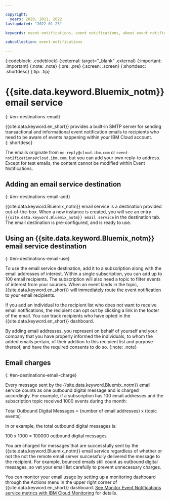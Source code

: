```yaml
---

copyright:
  years: 2020, 2021, 2022
lastupdated: "2022-01-25"

keywords: event-notifications, event notifications, about event notifications, destinations, email

subcollection: event-notifications

---
```


{:codeblock: .codeblock}
{:external: target="_blank" .external}
{:important: .important}
{:note: .note}
{:pre: .pre}
{:screen: .screen}
{:shortdesc: .shortdesc}
{:tip: .tip}



# {{site.data.keyword.Bluemix_notm}} email service
{: #en-destinations-email}

{{site.data.keyword.en_short}} provides a built-in SMTP server for sending transactional and informational event notification emails to recipients who need to be aware of events happening within your IBM Cloud account.  
{: shortdesc}

The emails originate from `no-reply@cloud.ibm.com` or `event-notifications@cloud.ibm.com`, but you can add your own reply-to address.  Except for test emails, the content cannot be modified within Event Notifications.

## Adding an email service destination
{: #en-destinations-email-add}

{{site.data.keyword.Bluemix_notm}} email service is a destination provided out-of-the-box. When a new instance is created, you will see an entry `{{site.data.keyword.Bluemix_notm}} email service` in the destination tab. The email destination is pre-configured, and is ready to use.


## Using an {{site.data.keyword.Bluemix_notm}} email service destination
{: #en-destinations-email-use}

 To use the email service destination, add it to a subscription along with the email addresses of interest.  Within a single subscription, you can add up to 100 email recipients.   The subscription will also need a topic to filter events of interest from your sources.  When an event lands in the topic, {{site.data.keyword.en_short}} will immediately route the event notification to your email recipients. 

 If you add an individual to the recipient list who does not want to receive email notifications, the recipient can opt out by clicking a link in the footer of the email. You can track recipients who have opted in the {{site.data.keyword.en_short}} dashboard.

By adding email addresses, you represent on behalf of yourself and your company that you have properly informed the individuals, to whom the added emails pertain, of their addition to this recipient list and purpose thereof, and have the required consents to do so.
{:note: .note}

## Email charges
{: #en-destinations-email-charge}

Every message sent by the {{site.data.keyword.Bluemix_notm}} email service counts as one outbound digital message and is charged accordingly. For example, if a subscription has 100 email addresses and the subscription topic received 1000 events during the month:

Total Outbound Digital Messages = (number of email addresses) x (topic events)

In or example, the total outbound digital messages is:

100 x 1000 = 100000 outbound digital messages

You are charged for messages that are successfully sent by the {{site.data.keyword.Bluemix_notm}} email service regardless of whether or not the not the remote email server successfully delivered the message to the recipient. For example, bounced emails still count as outbound digital messages, so vet your email list carefully to prevent unnecessary charges.

You can monitor your email usage by setting up a monitoring dashboard through the Actions menu in the upper right corner of {{site.data.keyword.en_short}} dashboard.  [See Monitor Event Notifications service metrics with IBM Cloud Monitoring](/docs/event-notifications?topic=event-notifications-en-monitoring#en-monitoring) for details.
